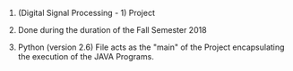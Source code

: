 1. (Digital Signal Processing - 1) Project

2. Done during the duration of the Fall Semester 2018

3. Python (version 2.6) File acts as the "main" of the Project encapsulating the execution of the JAVA Programs.
